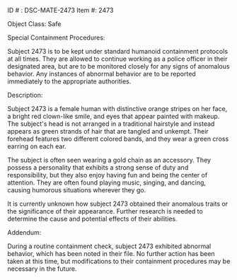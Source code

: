 ID # : DSC-MATE-2473
Item #: 2473

Object Class: Safe

Special Containment Procedures:

Subject 2473 is to be kept under standard humanoid containment protocols at all times. They are allowed to continue working as a police officer in their designated area, but are to be monitored closely for any signs of anomalous behavior. Any instances of abnormal behavior are to be reported immediately to the appropriate authorities.

Description:

Subject 2473 is a female human with distinctive orange stripes on her face, a bright red clown-like smile, and eyes that appear painted with makeup. The subject's head is not arranged in a traditional hairstyle and instead appears as green strands of hair that are tangled and unkempt. Their forehead features two different colored bands, and they wear a green cross earring on each ear.

The subject is often seen wearing a gold chain as an accessory. They possess a personality that exhibits a strong sense of duty and responsibility, but they also enjoy having fun and being the center of attention. They are often found playing music, singing, and dancing, causing humorous situations wherever they go.

It is currently unknown how subject 2473 obtained their anomalous traits or the significance of their appearance. Further research is needed to determine the cause and potential effects of their abilities.

Addendum:

During a routine containment check, subject 2473 exhibited abnormal behavior, which has been noted in their file. No further action has been taken at this time, but modifications to their containment procedures may be necessary in the future.